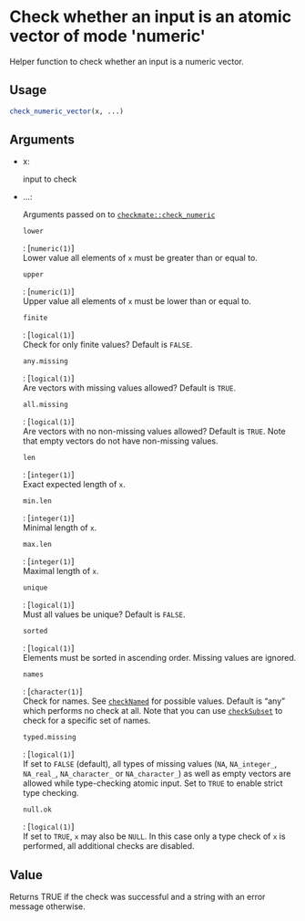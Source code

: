# Check whether an input is an atomic vector of mode 'numeric'

Helper function to check whether an input is a numeric vector.

## Usage

``` r
check_numeric_vector(x, ...)
```

## Arguments

- x:

  input to check

- ...:

  Arguments passed on to
  [`checkmate::check_numeric`](https://mllg.github.io/checkmate/reference/checkNumeric.html)

  `lower`

  :   \[`numeric(1)`\]  
      Lower value all elements of `x` must be greater than or equal to.

  `upper`

  :   \[`numeric(1)`\]  
      Upper value all elements of `x` must be lower than or equal to.

  `finite`

  :   \[`logical(1)`\]  
      Check for only finite values? Default is `FALSE`.

  `any.missing`

  :   \[`logical(1)`\]  
      Are vectors with missing values allowed? Default is `TRUE`.

  `all.missing`

  :   \[`logical(1)`\]  
      Are vectors with no non-missing values allowed? Default is `TRUE`.
      Note that empty vectors do not have non-missing values.

  `len`

  :   \[`integer(1)`\]  
      Exact expected length of `x`.

  `min.len`

  :   \[`integer(1)`\]  
      Minimal length of `x`.

  `max.len`

  :   \[`integer(1)`\]  
      Maximal length of `x`.

  `unique`

  :   \[`logical(1)`\]  
      Must all values be unique? Default is `FALSE`.

  `sorted`

  :   \[`logical(1)`\]  
      Elements must be sorted in ascending order. Missing values are
      ignored.

  `names`

  :   \[`character(1)`\]  
      Check for names. See
      [`checkNamed`](https://mllg.github.io/checkmate/reference/checkNamed.html)
      for possible values. Default is “any” which performs no check at
      all. Note that you can use
      [`checkSubset`](https://mllg.github.io/checkmate/reference/checkSubset.html)
      to check for a specific set of names.

  `typed.missing`

  :   \[`logical(1)`\]  
      If set to `FALSE` (default), all types of missing values (`NA`,
      `NA_integer_`, `NA_real_`, `NA_character_` or `NA_character_`) as
      well as empty vectors are allowed while type-checking atomic
      input. Set to `TRUE` to enable strict type checking.

  `null.ok`

  :   \[`logical(1)`\]  
      If set to `TRUE`, `x` may also be `NULL`. In this case only a type
      check of `x` is performed, all additional checks are disabled.

## Value

Returns TRUE if the check was successful and a string with an error
message otherwise.
